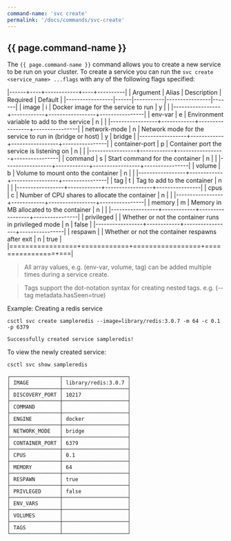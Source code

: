 ```yaml
---
command-name: 'svc create'
permalink: '/docs/commands/svc-create'
---
```


<h2> {{ page.command-name }} </h2>

The `{{ page.command-name }}` command allows you to create a new service to be run on your cluster.
To create a service you can run the `svc create <service_name> ...flags` with any of the following flags
specified:

|------+----+------------+----+----------|
| Argument | Alias | Description | Required | Default |
|-----------------|------|-----------|----------------|-------|
| image | i | Docker image for the service to run | y | |
|-----------------+------------+-----------------+----------------|
| env-var | e | Environment variable to add to the service | n | |
|-----------------+------------+-----------------+----------------|
| network-mode | n | Network mode for the service to run in (bridge or host) | y | bridge |
|-----------------+------------+-----------------+----------------|
| container-port | p | Container port the service is listening on | n | |
|-----------------+------------+-----------------+----------------|
| command | s | Start command for the container | n | |
|-----------------+------------+-----------------+----------------|
| volume | b | Volume to mount onto the container | n | |
|-----------------+------------+-----------------+----------------|
| tag | t | Tag to add to the container | n | |
|-----------------+------------+-----------------+----------------|
| cpus | c | Number of CPU shares to allocate the container | n | |
|-----------------+------------+-----------------+----------------|
| memory | m | Memory in MB allocated to the container | n | |
|-----------------+------------+-----------------+----------------|
| privileged | | Whether or not the container runs in privileged mode | n | false |
|-----------------+------------+-----------------+----------------|
| respawn | | Whether or not the container respawns after exit | n | true |
|=================+============+=================+================+===|

> All array values, e.g. (env-var, volume, tag) can be added multiple times during a service create.

> Tags support the dot-notation syntax for creating nested tags. e.g. (--tag metadata.hasSeen=true)

Example: Creating a redis service

~~~
csctl svc create sampleredis --image=library/redis:3.0.7 -m 64 -c 0.1 -p 6379

Successfully created service sampleredis!
~~~

To view the newly created service:

~~~
csctl svc show sampleredis

┌────────────────┬─────────────────────┐
│ IMAGE          │ library/redis:3.0.7 │
├────────────────┼─────────────────────┤
│ DISCOVERY_PORT │ 10217               │
├────────────────┼─────────────────────┤
│ COMMAND        │                     │
├────────────────┼─────────────────────┤
│ ENGINE         │ docker              │
├────────────────┼─────────────────────┤
│ NETWORK_MODE   │ bridge              │
├────────────────┼─────────────────────┤
│ CONTAINER_PORT │ 6379                │
├────────────────┼─────────────────────┤
│ CPUS           │ 0.1                 │
├────────────────┼─────────────────────┤
│ MEMORY         │ 64                  │
├────────────────┼─────────────────────┤
│ RESPAWN        │ true                │
├────────────────┼─────────────────────┤
│ PRIVLEGED      │ false               │
├────────────────┼─────────────────────┤
│ ENV_VARS       │                     │
├────────────────┼─────────────────────┤
│ VOLUMES        │                     │
├────────────────┼─────────────────────┤
│ TAGS           │                     │
└────────────────┴─────────────────────┘
~~~
